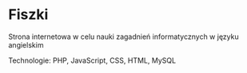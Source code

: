 # Fiszki

Strona internetowa w celu nauki zagadnień informatycznych w języku angielskim

Technologie:
PHP, JavaScript, CSS, HTML, MySQL
